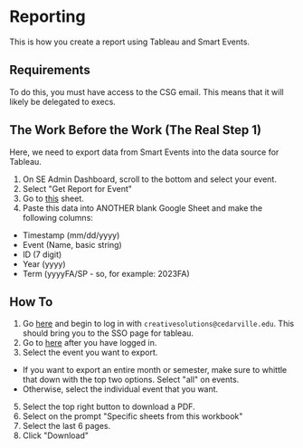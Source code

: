 # Reporting

This is how you create a report using Tableau and Smart Events.

## Requirements

To do this, you must have access to the CSG email. This means that it will likely be delegated to execs.

## The Work Before the Work (The Real Step 1)

Here, we need to export data from Smart Events into the data source for Tableau.

1. On SE Admin Dashboard, scroll to the bottom and select your event.
2. Select "Get Report for Event"
3. Go to [this](https://docs.google.com/spreadsheets/d/1MnvnQCP7nCRaFSH5nir4aUzg6aATRVDshBpvh7jMpH8/edit#gid=1167158175) sheet.
3. Paste this data into ANOTHER blank Google Sheet and make the following columns:
- Timestamp (mm/dd/yyyy)
- Event (Name, basic string)
- ID (7 digit)
- Year (yyyy)
- Term (yyyyFA/SP - so, for example: 2023FA)

## How To

1. Go [here](https://sso.online.tableau.com/public/idp/SSO) and begin to log in with `creativesolutions@cedarville.edu`. This should bring you to the SSO page for tableau.
2. Go to [here](https://prod-useast-a.online.tableau.com/#/site/cedarvilleuniversity/workbooks/1094976/views) after you have logged in.
3. Select the event you want to export.
- If you want to export an entire month or semester, make sure to whittle that down with the top two options. Select "all" on events.
- Otherwise, select the individual event that you want.
5. Select the top right button to download a PDF.
6. Select on the prompt "Specific sheets from this workbook"
7. Select the last 6 pages.
8. Click "Download"
